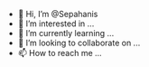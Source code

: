 - 👋 Hi, I’m @Sepahanis
- 👀 I’m interested in ...
- 🌱 I’m currently learning ...
- 💞️ I’m looking to collaborate on ...
- 📫 How to reach me ...

<!---
Sepahanis/Sepahanis is a ✨ special ✨ repository because its `README.md` (this file) appears on your GitHub profile.
You can click the Preview link to take a look at your changes.
--->
